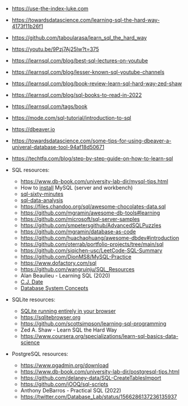 - https://use-the-index-luke.com
- https://towardsdatascience.com/learning-sql-the-hard-way-4173f11b26f1
- https://github.com/taboularasa/learn_sql_the_hard_way
- https://youtu.be/9Pzj7Aj25lw?t=375
- https://learnsql.com/blog/best-sql-lectures-on-youtube
- https://learnsql.com/blog/lesser-known-sql-youtube-channels
- https://learnsql.com/blog/book-review-learn-sql-hard-way-zed-shaw
- https://learnsql.com/blog/sql-books-to-read-in-2022
- https://learnsql.com/tags/book
- https://mode.com/sql-tutorial/introduction-to-sql
- https://dbeaver.io
- https://towardsdatascience.com/some-tips-for-using-dbeaver-a-univeral-database-tool-94af18d50671
- https://techtfq.com/blog/step-by-step-guide-on-how-to-learn-sql

- SQL resources:
  - https://www.db-book.com/university-lab-dir/mysql-tips.html
  - How to [install](https://youtu.be/u96rVINbAUI) MySQL (server and workbench)
  - [sql-sixty-minutes](sql-sixty-minutes.md)
  - [sql-data-analysis](sql-data-analysis.md)
  - https://files.chandoo.org/sql/awesome-chocolates-data.sql
  - https://github.com/mgramin/awesome-db-tools#learning
  - https://github.com/microsoft/sql-server-samples
  - https://github.com/smpetersgithub/AdvancedSQLPuzzles
  - https://github.com/mgramin/database-as-code
  - https://github.com/huachaohuang/awesome-dbdev#introduction
  - https://github.com/oterrab/portfolio-projects/tree/main/sql
  - https://github.com/siqichen-usc/LeetCode-SQL-Summary
  - https://github.com/DionMS8/MySQL-Practice
  - https://www.dofactory.com/sql
  - https://github.com/wangruinju/SQL_Resources
  - Alan Beaulieu - Learning SQL (2020)
  - [C.J. Date](https://www.oreilly.com/pub/au/2136)
  - [Database System Concepts](www.db-book.com)

- SQLite resources:
  - [SQLite running entirely in your browser](https://www.db-book.com/university-lab-dir/sqlite-tips.html)
  - https://sqlitebrowser.org
  - https://github.com/scottsimpson/learning-sql-programming
  - Zed A. Shaw - Learn SQL the Hard Way
  - https://www.coursera.org/specializations/learn-sql-basics-data-science 

- PostgreSQL resources:
  - https://www.pgadmin.org/download
  - https://www.db-book.com/university-lab-dir/postgresql-tips.html
  - https://github.com/delaney-data/SQL-CreateTablesImport
  - https://github.com/jOOQ/sql-scripts
  - Anthony DeBarros - Practical SQL (2022)
  - https://twitter.com/Database_Lab/status/1566286137236135937






